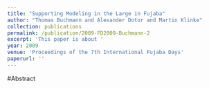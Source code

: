 ```yaml
---
title: "Supporting Modeling in the Large in Fujaba"
author: "Thomas Buchmann and Alexander Dotor and Martin Klinke"
collection: publications
permalink: /publication/2009-FD2009-Buchmann-2
excerpt: 'This paper is about '
year: 2009
venue: 'Proceedings of the 7th International Fujaba Days'
paperurl: ''
---
```


#Abstract
